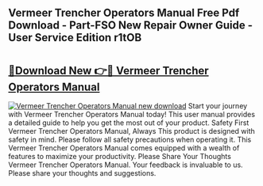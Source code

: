 ## Vermeer Trencher Operators Manual Free Pdf Download - Part-FSO New Repair Owner Guide - User Service Edition r1tOB

# <h2><a href="http://bc67983.oget.top/?id=Vermeer+Trencher+Operators+Manual">🔗Download New 👉🔴 Vermeer Trencher Operators Manual</a></h2>

[![Vermeer Trencher Operators Manual new download](https://i.imgur.com/5g1atiW.png)](http://bc67983.oget.top/?id=Vermeer+Trencher+Operators+Manual)
Start your journey with Vermeer Trencher Operators Manual today! This user manual provides a detailed guide to help you get the most out of your product. Safety First Vermeer Trencher Operators Manual, Always This product is designed with safety in mind. Please follow all safety precautions when operating it. This Vermeer Trencher Operators Manual comes equipped with a wealth of features to maximize your productivity. Please Share Your Thoughts Vermeer Trencher Operators Manual. Your feedback is invaluable to us. Please share your thoughts and suggestions.
